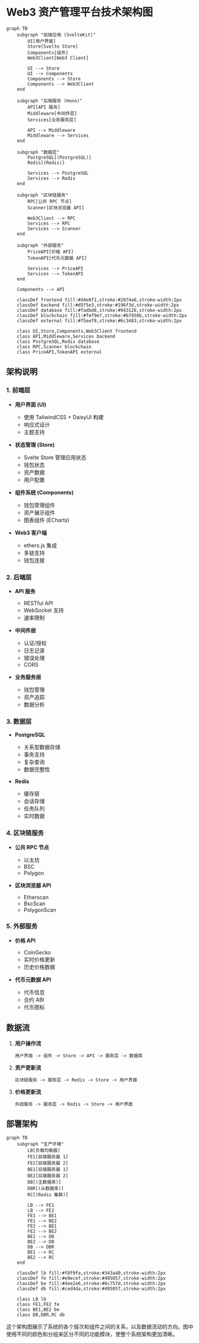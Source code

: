 # Web3 资产管理平台技术架构图

```mermaid
graph TB
    subgraph "前端应用 (SvelteKit)"
        UI[用户界面]
        Store[Svelte Store]
        Components[组件]
        Web3Client[Web3 Client]
        
        UI --> Store
        UI --> Components
        Components --> Store
        Components --> Web3Client
    end
    
    subgraph "后端服务 (Hono)"
        API[API 服务]
        Middleware[中间件层]
        Services[业务服务层]
        
        API --> Middleware
        Middleware --> Services
    end
    
    subgraph "数据层"
        PostgreSQL[(PostgreSQL)]
        Redis[(Redis)]
        
        Services --> PostgreSQL
        Services --> Redis
    end
    
    subgraph "区块链服务"
        RPC[公共 RPC 节点]
        Scanner[区块浏览器 API]
        
        Web3Client --> RPC
        Services --> RPC
        Services --> Scanner
    end
    
    subgraph "外部服务"
        PriceAPI[价格 API]
        TokenAPI[代币元数据 API]
        
        Services --> PriceAPI
        Services --> TokenAPI
    end
    
    Components --> API
    
    classDef frontend fill:#d4e6f1,stroke:#2874a6,stroke-width:2px
    classDef backend fill:#d5f5e3,stroke:#196f3d,stroke-width:2px
    classDef database fill:#fadbd8,stroke:#943126,stroke-width:2px
    classDef blockchain fill:#fef9e7,stroke:#b7950b,stroke-width:2px
    classDef external fill:#f5eef8,stroke:#6c3483,stroke-width:2px
    
    class UI,Store,Components,Web3Client frontend
    class API,Middleware,Services backend
    class PostgreSQL,Redis database
    class RPC,Scanner blockchain
    class PriceAPI,TokenAPI external
```

## 架构说明

### 1. 前端层
- **用户界面 (UI)**
  - 使用 TailwindCSS + DaisyUI 构建
  - 响应式设计
  - 主题支持

- **状态管理 (Store)**
  - Svelte Store 管理应用状态
  - 钱包状态
  - 资产数据
  - 用户配置

- **组件系统 (Components)**
  - 钱包管理组件
  - 资产展示组件
  - 图表组件 (ECharts)

- **Web3 客户端**
  - ethers.js 集成
  - 多链支持
  - 钱包连接

### 2. 后端层
- **API 服务**
  - RESTful API
  - WebSocket 支持
  - 速率限制

- **中间件层**
  - 认证/授权
  - 日志记录
  - 错误处理
  - CORS

- **业务服务层**
  - 钱包管理
  - 资产追踪
  - 数据分析

### 3. 数据层
- **PostgreSQL**
  - 关系型数据存储
  - 事务支持
  - 复杂查询
  - 数据完整性

- **Redis**
  - 缓存层
  - 会话存储
  - 任务队列
  - 实时数据

### 4. 区块链服务
- **公共 RPC 节点**
  - 以太坊
  - BSC
  - Polygon

- **区块浏览器 API**
  - Etherscan
  - BscScan
  - PolygonScan

### 5. 外部服务
- **价格 API**
  - CoinGecko
  - 实时价格更新
  - 历史价格数据

- **代币元数据 API**
  - 代币信息
  - 合约 ABI
  - 代币图标

## 数据流

1. **用户操作流**
   ```
   用户界面 -> 组件 -> Store -> API -> 服务层 -> 数据库
   ```

2. **资产更新流**
   ```
   区块链服务 -> 服务层 -> Redis -> Store -> 用户界面
   ```

3. **价格更新流**
   ```
   外部服务 -> 服务层 -> Redis -> Store -> 用户界面
   ```

## 部署架构

```mermaid
graph TB
    subgraph "生产环境"
        LB[负载均衡器]
        FE1[前端服务器 1]
        FE2[前端服务器 2]
        BE1[后端服务器 1]
        BE2[后端服务器 2]
        DB[(主数据库)]
        DBR[(从数据库)]
        RC[(Redis 集群)]
        
        LB --> FE1
        LB --> FE2
        FE1 --> BE1
        FE1 --> BE2
        FE2 --> BE1
        FE2 --> BE2
        BE1 --> DB
        BE2 --> DB
        DB --> DBR
        BE1 --> RC
        BE2 --> RC
    end
    
    classDef lb fill:#f8f9fa,stroke:#343a40,stroke-width:2px
    classDef fe fill:#e9ecef,stroke:#495057,stroke-width:2px
    classDef be fill:#dee2e6,stroke:#6c757d,stroke-width:2px
    classDef db fill:#ced4da,stroke:#495057,stroke-width:2px
    
    class LB lb
    class FE1,FE2 fe
    class BE1,BE2 be
    class DB,DBR,RC db
```

这个架构图展示了系统的各个层次和组件之间的关系，以及数据流动的方向。图中使用不同的颜色和分组来区分不同的功能模块，使整个系统架构更加清晰。
